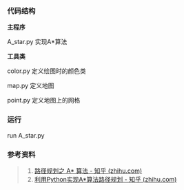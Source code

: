 ### 代码结构

**主程序** 

A_star.py 实现A*算法

**工具类**

color.py 定义绘图时的颜色类

map.py 定义地图

point.py 定义地图上的网格



### 运行

run A_star.py

### 参考资料

> 1. [路径规划之 A* 算法 - 知乎 (zhihu.com)](https://zhuanlan.zhihu.com/p/54510444)
> 2. [利用Python实现A*算法路径规划 - 知乎 (zhihu.com)](https://zhuanlan.zhihu.com/p/136920201)

